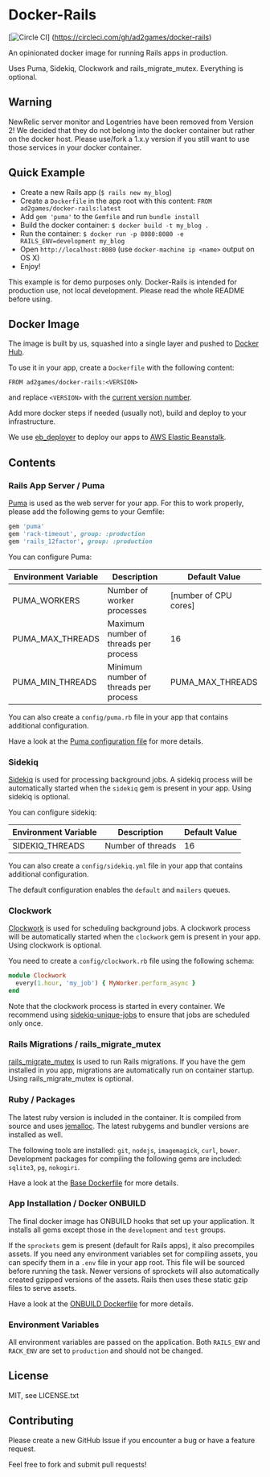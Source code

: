 # Docker-Rails
[![Circle CI](https://circleci.com/gh/ad2games/docker-rails.svg?style=svg)]
(https://circleci.com/gh/ad2games/docker-rails)

An opinionated docker image for running Rails apps in production.

Uses Puma, Sidekiq, Clockwork and rails_migrate_mutex.
Everything is optional.

## Warning
NewRelic server monitor and Logentries have been removed from Version 2! We decided that
they do not belong into the docker container but rather on the docker host. Please use/fork a 1.x.y
version if you still want to use those services in your docker container.

## Quick Example
- Create a new Rails app (`$ rails new my_blog`)
- Create a `Dockerfile` in the app root with this content: `FROM ad2games/docker-rails:latest`
- Add `gem 'puma'` to the `Gemfile` and run `bundle install`
- Build the docker container: `$ docker build -t my_blog .`
- Run the container: `$ docker run -p 8080:8080 -e RAILS_ENV=development my_blog`
- Open `http://localhost:8080` (use `docker-machine ip <name>` output on OS X)
- Enjoy!

This example is for demo purposes only.
Docker-Rails is intended for production use, not local development.
Please read the whole README before using.

## Docker Image
The image is built by us, squashed into a single layer and pushed to
[Docker Hub](https://registry.hub.docker.com/u/ad2games/docker-rails/).

To use it in your app, create a `Dockerfile` with the following content:

```docker
FROM ad2games/docker-rails:<VERSION>
```

and replace `<VERSION>` with the [current version number](CHANGELOG.md).

Add more docker steps if needed (usually not), build and deploy to your infrastructure.

We use [eb_deployer](https://github.com/ThoughtWorksStudios/eb_deployer) to deploy our apps
to [AWS Elastic Beanstalk](https://aws.amazon.com/de/elasticbeanstalk/).

## Contents

### Rails App Server / Puma
[Puma](http://puma.io/) is used as the web server for your app.
For this to work properly, please add the following gems to your Gemfile:

```ruby
gem 'puma'
gem 'rack-timeout', group: :production
gem 'rails_12factor', group: :production
```

You can configure Puma:

Environment Variable | Description | Default Value
--- | --- | ---
PUMA_WORKERS | Number of worker processes | [number of CPU cores]
PUMA_MAX_THREADS | Maximum number of threads per process | 16
PUMA_MIN_THREADS | Minimum number of threads per process | PUMA_MAX_THREADS

You can also create a `config/puma.rb` file in your app that contains additional configuration.

Have a look at the [Puma configuration file](base/puma.rb) for more details.

### Sidekiq
[Sidekiq](http://sidekiq.org/) is used for processing background jobs. A sidekiq process
will be automatically started when the `sidekiq` gem is present in your app. Using sidekiq is
optional.

You can configure sidekiq:

Environment Variable | Description | Default Value
--- | --- | ---
SIDEKIQ_THREADS | Number of threads | 16

You can also create a `config/sidekiq.yml` file in your app that contains additional configuration.

The default configuration enables the `default` and `mailers` queues.

### Clockwork
[Clockwork](https://github.com/tomykaira/clockwork) is used for scheduling background jobs.
A clockwork process will be automatically started when the `clockwork` gem is present in your app.
Using clockwork is optional.

You need to create a `config/clockwork.rb` file using the following schema:
```ruby
module Clockwork
  every(1.hour, 'my_job') { MyWorker.perform_async }
end
```

Note that the clockwork process is started in every container. We recommend using
[sidekiq-unique-jobs](https://github.com/mhenrixon/sidekiq-unique-jobs) to ensure that jobs
are scheduled only once.

### Rails Migrations / rails_migrate_mutex
[rails_migrate_mutex](https://github.com/ad2games/rails_migrate_mutex) is used to run Rails
migrations. If you have the gem installed in you app, migrations are automatically run on
container startup. Using rails_migrate_mutex is optional.

### Ruby / Packages
The latest ruby version is included in the container. It is compiled from source and uses
[jemalloc](http://www.canonware.com/jemalloc/). The latest rubygems and bundler versions
are installed as well.

The following tools are installed: `git`, `nodejs`, `imagemagick`, `curl`, `bower`.
Development packages for compiling the following gems are included: `sqlite3`, `pg`, `nokogiri`.

Have a look at the [Base Dockerfile](base/Dockerfile) for more details.

### App Installation / Docker ONBUILD
The final docker image has ONBUILD hooks that set up your application.
It installs all gems except those in the `development` and `test` groups.

If the `sprockets`
gem is present (default for Rails apps), it also precompiles assets. If you need any environment
variables set for compiling assets, you can specify them in a `.env` file in your app root. This
file will be sourced before running the task. Newer versions of sprockets will also automatically
created gzipped versions of the assets. Rails then uses these static gzip files to serve assets.

Have a look at the [ONBUILD Dockerfile](onbuild/Dockerfile) for more details.

### Environment Variables
All environment variables are passed on the application. Both `RAILS_ENV` and `RACK_ENV` are
set to `production` and should not be changed.

## License

MIT, see LICENSE.txt

## Contributing

Please create a new GitHub Issue if you encounter a bug or have a feature request.

Feel free to fork and submit pull requests!
